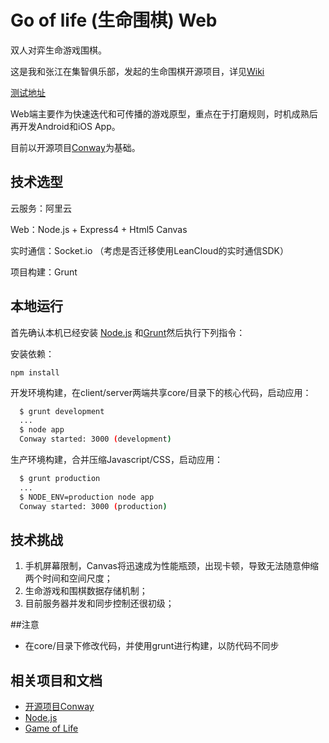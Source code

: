# Go of life (生命围棋)  Web
双人对弈生命游戏围棋。

这是我和张江在集智俱乐部，发起的生命围棋开源项目，详见[Wiki](http://wiki.swarma.net/index.php/%E7%94%9F%E5%91%BD%E6%B8%B8%E6%88%8F%E5%9B%B4%E6%A3%8B)

[测试地址](http://123.57.154.231:3000/)

Web端主要作为快速迭代和可传播的游戏原型，重点在于打磨规则，时机成熟后再开发Android和iOS App。

目前以开源项目[Conway](https://github.com/drewblaisdell/conway)为基础。

## 技术选型
云服务：阿里云

Web：Node.js + Express4 + Html5 Canvas

实时通信：Socket.io （考虑是否迁移使用LeanCloud的实时通信SDK）

项目构建：Grunt

## 本地运行

首先确认本机已经安装 [Node.js](http://nodejs.org/) 和[Grunt](http://www.gruntjs.net/)然后执行下列指令：

安装依赖：

```
npm install
```

开发环境构建，在client/server两端共享core/目录下的核心代码，启动应用：

``` bash
  $ grunt development
  ...
  $ node app
  Conway started: 3000 (development)
```

生产环境构建，合并压缩Javascript/CSS，启动应用：

``` bash
  $ grunt production
  ...
  $ NODE_ENV=production node app
  Conway started: 3000 (production)
```

## 技术挑战
1. 手机屏幕限制，Canvas将迅速成为性能瓶颈，出现卡顿，导致无法随意伸缩两个时间和空间尺度；
2. 生命游戏和围棋数据存储机制；
3. 目前服务器并发和同步控制还很初级；


##注意
* 在core/目录下修改代码，并使用grunt进行构建，以防代码不同步

## 相关项目和文档
* [开源项目Conway](https://github.com/drewblaisdell/conway)
* [Node.js](https://nodejs.org/en/)
* [Game of Life](http://www.conwaylife.com/wiki/Conway%27s_Game_of_Life)
